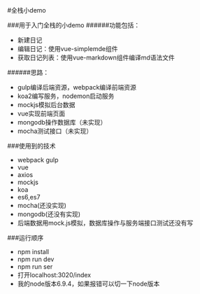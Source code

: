 #全栈小demo

###用于入门全栈的小demo
######功能包括：
- 新建日记
- 编辑日记：使用vue-simplemde组件
- 获取日记列表：使用vue-markdown组件编译md语法文件

######思路：
- gulp编译后端资源，webpack编译前端资源
- koa2编写服务，nodemon启动服务
- mockjs模拟后台数据
- vue实现前端页面
- mongodb操作数据库（未实现）
- mocha测试接口（未实现）

###使用到的技术
- webpack gulp
- vue
- axios
- mockjs
- koa
- es6,es7
- mocha(还没实现)
- mongodb(还没有实现)
- 后端数据用mock.js模拟，数据库操作与服务端接口测试还没有写

###运行顺序
- npm install
- npm run dev
- npm run ser
- 打开localhost:3020/index
- 我的node版本6.9.4，如果报错可以切一下node版本
